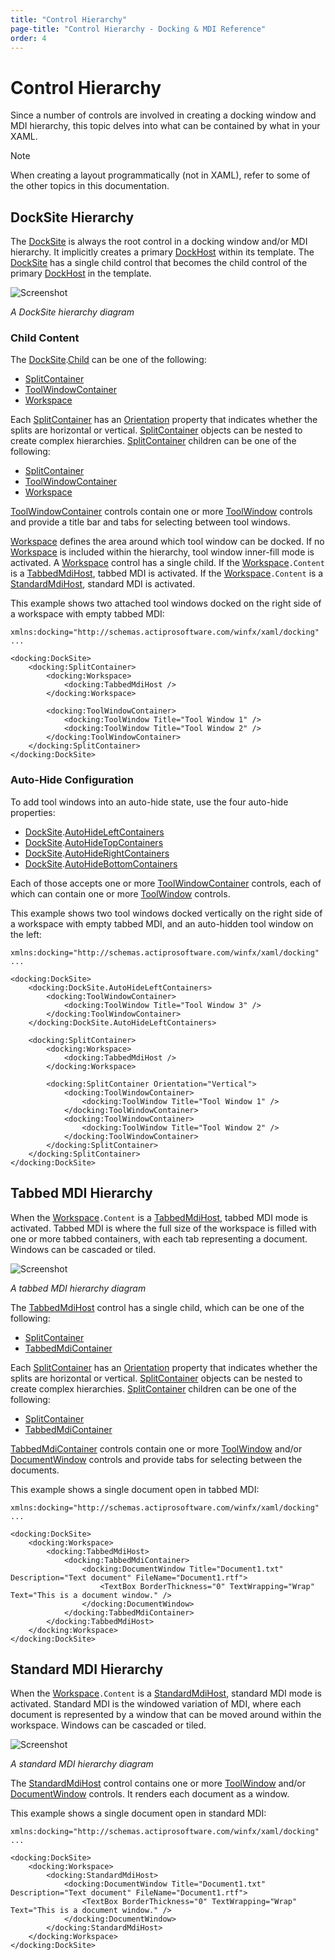 ```yaml
---
title: "Control Hierarchy"
page-title: "Control Hierarchy - Docking & MDI Reference"
order: 4
---
```

# Control Hierarchy

Since a number of controls are involved in creating a docking window and MDI hierarchy, this topic delves into what can be contained by what in your XAML.

> [!NOTE]
> When creating a layout programmatically (not in XAML), refer to some of the other topics in this documentation.

## DockSite Hierarchy

The [DockSite](xref:@ActiproUIRoot.Controls.Docking.DockSite) is always the root control in a docking window and/or MDI hierarchy.  It implicitly creates a primary [DockHost](xref:@ActiproUIRoot.Controls.Docking.DockHost) within its template.  The [DockSite](xref:@ActiproUIRoot.Controls.Docking.DockSite) has a single child control that becomes the child control of the primary [DockHost](xref:@ActiproUIRoot.Controls.Docking.DockHost) in the template.

![Screenshot](images/dock-site-hierarchy.png)

*A DockSite hierarchy diagram*

### Child Content

The [DockSite](xref:@ActiproUIRoot.Controls.Docking.DockSite).[Child](xref:@ActiproUIRoot.Controls.Docking.DockSite.Child) can be one of the following:

- [SplitContainer](xref:@ActiproUIRoot.Controls.Docking.SplitContainer)
- [ToolWindowContainer](xref:@ActiproUIRoot.Controls.Docking.ToolWindowContainer)
- [Workspace](xref:@ActiproUIRoot.Controls.Docking.Workspace)

Each [SplitContainer](xref:@ActiproUIRoot.Controls.Docking.SplitContainer) has an [Orientation](xref:@ActiproUIRoot.Controls.Docking.SplitContainer.Orientation) property that indicates whether the splits are horizontal or vertical. [SplitContainer](xref:@ActiproUIRoot.Controls.Docking.SplitContainer) objects can be nested to create complex hierarchies. [SplitContainer](xref:@ActiproUIRoot.Controls.Docking.SplitContainer) children can be one of the following:

- [SplitContainer](xref:@ActiproUIRoot.Controls.Docking.SplitContainer)
- [ToolWindowContainer](xref:@ActiproUIRoot.Controls.Docking.ToolWindowContainer)
- [Workspace](xref:@ActiproUIRoot.Controls.Docking.Workspace)

[ToolWindowContainer](xref:@ActiproUIRoot.Controls.Docking.ToolWindowContainer) controls contain one or more [ToolWindow](xref:@ActiproUIRoot.Controls.Docking.ToolWindow) controls and provide a title bar and tabs for selecting between tool windows.

[Workspace](xref:@ActiproUIRoot.Controls.Docking.Workspace) defines the area around which tool window can be docked.  If no [Workspace](xref:@ActiproUIRoot.Controls.Docking.Workspace) is included within the hierarchy, tool window inner-fill mode is activated.  A [Workspace](xref:@ActiproUIRoot.Controls.Docking.Workspace) control has a single child.  If the [Workspace](xref:@ActiproUIRoot.Controls.Docking.Workspace)`.Content` is a [TabbedMdiHost](xref:@ActiproUIRoot.Controls.Docking.TabbedMdiHost), tabbed MDI is activated.  If the [Workspace](xref:@ActiproUIRoot.Controls.Docking.Workspace)`.Content` is a [StandardMdiHost](xref:@ActiproUIRoot.Controls.Docking.StandardMdiHost), standard MDI is activated.

This example shows two attached tool windows docked on the right side of a workspace with empty tabbed MDI:

```xaml
xmlns:docking="http://schemas.actiprosoftware.com/winfx/xaml/docking"
...

<docking:DockSite>
	<docking:SplitContainer>
		<docking:Workspace>
			<docking:TabbedMdiHost />
		</docking:Workspace>

		<docking:ToolWindowContainer>
			<docking:ToolWindow Title="Tool Window 1" />
			<docking:ToolWindow Title="Tool Window 2" />
		</docking:ToolWindowContainer>
	</docking:SplitContainer>
</docking:DockSite>
```

### Auto-Hide Configuration

To add tool windows into an auto-hide state, use the four auto-hide properties:

- [DockSite](xref:@ActiproUIRoot.Controls.Docking.DockSite).[AutoHideLeftContainers](xref:@ActiproUIRoot.Controls.Docking.DockSite.AutoHideLeftContainers)
- [DockSite](xref:@ActiproUIRoot.Controls.Docking.DockSite).[AutoHideTopContainers](xref:@ActiproUIRoot.Controls.Docking.DockSite.AutoHideTopContainers)
- [DockSite](xref:@ActiproUIRoot.Controls.Docking.DockSite).[AutoHideRightContainers](xref:@ActiproUIRoot.Controls.Docking.DockSite.AutoHideRightContainers)
- [DockSite](xref:@ActiproUIRoot.Controls.Docking.DockSite).[AutoHideBottomContainers](xref:@ActiproUIRoot.Controls.Docking.DockSite.AutoHideBottomContainers)

 Each of those accepts one or more [ToolWindowContainer](xref:@ActiproUIRoot.Controls.Docking.ToolWindowContainer) controls, each of which can contain one or more [ToolWindow](xref:@ActiproUIRoot.Controls.Docking.ToolWindow) controls.

This example shows two tool windows docked vertically on the right side of a workspace with empty tabbed MDI, and an auto-hidden tool window on the left:

```xaml
xmlns:docking="http://schemas.actiprosoftware.com/winfx/xaml/docking"
...

<docking:DockSite>
	<docking:DockSite.AutoHideLeftContainers>
		<docking:ToolWindowContainer>
			<docking:ToolWindow Title="Tool Window 3" />
		</docking:ToolWindowContainer>
	</docking:DockSite.AutoHideLeftContainers>
							
	<docking:SplitContainer>
		<docking:Workspace>
			<docking:TabbedMdiHost />
		</docking:Workspace>
							
		<docking:SplitContainer Orientation="Vertical">
			<docking:ToolWindowContainer>
				<docking:ToolWindow Title="Tool Window 1" />
			</docking:ToolWindowContainer>
			<docking:ToolWindowContainer>
				<docking:ToolWindow Title="Tool Window 2" />
			</docking:ToolWindowContainer>
		</docking:SplitContainer>
	</docking:SplitContainer>
</docking:DockSite>
```

## Tabbed MDI Hierarchy

When the [Workspace](xref:@ActiproUIRoot.Controls.Docking.Workspace)`.Content` is a [TabbedMdiHost](xref:@ActiproUIRoot.Controls.Docking.TabbedMdiHost), tabbed MDI mode is activated.  Tabbed MDI is where the full size of the workspace is filled with one or more tabbed containers, with each tab representing a document. Windows can be cascaded or tiled.

![Screenshot](images/tabbed-mdi-hierarchy.png)

*A tabbed MDI hierarchy diagram*

The [TabbedMdiHost](xref:@ActiproUIRoot.Controls.Docking.TabbedMdiHost) control has a single child, which can be one of the following:

- [SplitContainer](xref:@ActiproUIRoot.Controls.Docking.SplitContainer)
- [TabbedMdiContainer](xref:@ActiproUIRoot.Controls.Docking.TabbedMdiContainer)

Each [SplitContainer](xref:@ActiproUIRoot.Controls.Docking.SplitContainer) has an [Orientation](xref:@ActiproUIRoot.Controls.Docking.SplitContainer.Orientation) property that indicates whether the splits are horizontal or vertical. [SplitContainer](xref:@ActiproUIRoot.Controls.Docking.SplitContainer) objects can be nested to create complex hierarchies. [SplitContainer](xref:@ActiproUIRoot.Controls.Docking.SplitContainer) children can be one of the following:

- [SplitContainer](xref:@ActiproUIRoot.Controls.Docking.SplitContainer)
- [TabbedMdiContainer](xref:@ActiproUIRoot.Controls.Docking.TabbedMdiContainer)

[TabbedMdiContainer](xref:@ActiproUIRoot.Controls.Docking.TabbedMdiContainer) controls contain one or more [ToolWindow](xref:@ActiproUIRoot.Controls.Docking.ToolWindow) and/or [DocumentWindow](xref:@ActiproUIRoot.Controls.Docking.DocumentWindow) controls and provide tabs for selecting between the documents.

This example shows a single document open in tabbed MDI:

```xaml
xmlns:docking="http://schemas.actiprosoftware.com/winfx/xaml/docking"
...

<docking:DockSite>
	<docking:Workspace>
		<docking:TabbedMdiHost>
			<docking:TabbedMdiContainer>
				<docking:DocumentWindow Title="Document1.txt" Description="Text document" FileName="Document1.rtf">
					<TextBox BorderThickness="0" TextWrapping="Wrap" Text="This is a document window." />
				</docking:DocumentWindow>
			</docking:TabbedMdiContainer>						
		</docking:TabbedMdiHost>
	</docking:Workspace>
</docking:DockSite>
```

## Standard MDI Hierarchy

When the [Workspace](xref:@ActiproUIRoot.Controls.Docking.Workspace)`.Content` is a [StandardMdiHost](xref:@ActiproUIRoot.Controls.Docking.StandardMdiHost), standard MDI mode is activated.  Standard MDI is the windowed variation of MDI, where each document is represented by a window that can be moved around within the workspace.  Windows can be cascaded or tiled.

![Screenshot](images/standard-mdi-hierarchy.png)

*A standard MDI hierarchy diagram*

The [StandardMdiHost](xref:@ActiproUIRoot.Controls.Docking.StandardMdiHost) control contains one or more [ToolWindow](xref:@ActiproUIRoot.Controls.Docking.ToolWindow) and/or [DocumentWindow](xref:@ActiproUIRoot.Controls.Docking.DocumentWindow) controls.  It renders each document as a window.

This example shows a single document open in standard MDI:

```xaml
xmlns:docking="http://schemas.actiprosoftware.com/winfx/xaml/docking"
...

<docking:DockSite>
	<docking:Workspace>
		<docking:StandardMdiHost>
			<docking:DocumentWindow Title="Document1.txt" Description="Text document" FileName="Document1.rtf">
				<TextBox BorderThickness="0" TextWrapping="Wrap" Text="This is a document window." />
			</docking:DocumentWindow>
		</docking:StandardMdiHost>
	</docking:Workspace>
</docking:DockSite>
```
